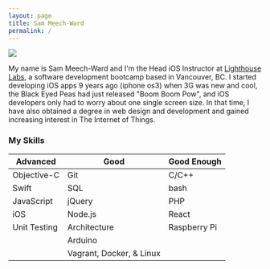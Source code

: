 ```yaml
---
layout: page
title: Sam Meech-Ward
permalink: /
---
```


<p class="center profile-image-container"><img class="profile-image circle z-depth-3" src="{{ "/assets/images/me.jpg" | relative_url }}" /></p>

My name is Sam Meech-Ward and I'm the Head iOS Instructor at [Lighthouse Labs](http://lighthouselabs.ca/), a software development bootcamp based in Vancouver, BC. I started developing iOS apps 9 years ago (iphone os3) when 3G was new and cool, the	Black Eyed Peas had just released "Boom Boom Pow", and iOS developers only had to worry about one single screen size. In that time, I have also obtained a degree in web design and development and gained increasing interest in The Internet of Things.

### My Skills

Advanced | Good | Good Enough
---------|----------|---------
 Objective-C | Git | C/C++
 Swift | SQL | bash
 JavaScript | jQuery | PHP
 iOS | Node.js | React
 Unit Testing | Architecture | Raspberry Pi
  | | Arduino
  | | Vagrant, Docker, & Linux



<!-- 
#### Advanced: 

* Objective-C
* Swift
* JavaScript
* iOS
* Unit Testing

#### Good:

* Git
* SQL
* jQuery
* Node.js
* Architecture

#### Good Enough: 

* C/C++
* bash
* PHP
* React
* Raspberry Pi
* Arduino -->